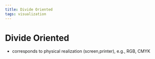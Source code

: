 ```yaml
---
title: Divide Oriented
tags: visualization
---
```


# Divide Oriented
- corresponds to physical realization (screen,printer), e.g., RGB, CMYK


























